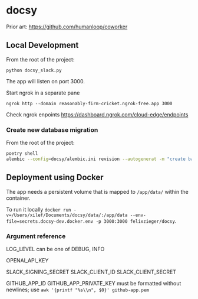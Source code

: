 # docsy

Prior art:
https://github.com/humanloop/coworker

## Local Development

From the root of the project:
```
python docsy_slack.py
```

The app will listen on port 3000.

Start ngrok in a separate pane

```
ngrok http --domain reasonably-firm-cricket.ngrok-free.app 3000
```

Check ngrok enpoints https://dashboard.ngrok.com/cloud-edge/endpoints

### Create new database migration

From the root of the project:
```sh
poetry shell
alembic --config=docsy/alembic.ini revision --autogenerat -m "create base_branch column"
```

## Deployment using Docker

The app needs a persistent volume that is mapped to `/app/data/` within the container.

To run it locally `docker run -v=/Users/xilef/Documents/docsy/data/:/app/data --env-file=secrets.docsy-dev.docker.env -p 3000:3000 felixzieger/docsy`.

### Argument reference

LOG_LEVEL can be one of DEBUG, INFO

OPENAI_API_KEY

SLACK_SIGNING_SECRET
SLACK_CLIENT_ID
SLACK_CLIENT_SECRET

GITHUB_APP_ID
GITHUB_APP_PRIVATE_KEY must be formatted without newlines; use `awk '{printf "%s\\n", $0}' github-app.pem`
